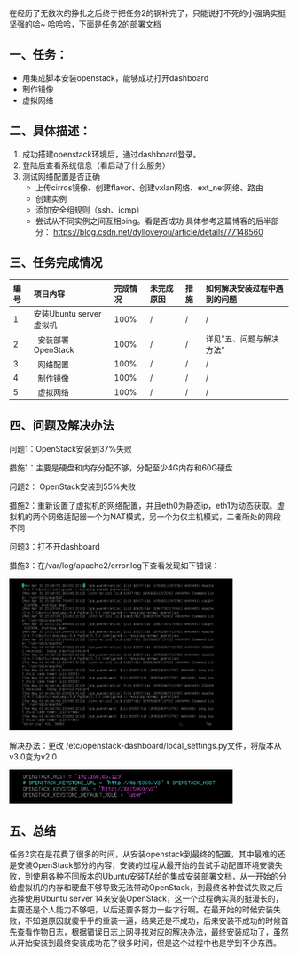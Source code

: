 在经历了无数次的挣扎之后终于把任务2的锅补完了，只能说打不死的小强确实挺坚强的哈~ 哈哈哈，下面是任务2的部署文档
## 一、任务：
- 用集成脚本安装openstack，能够成功打开dashboard
- 制作镜像
- 虚拟网络

## 二、具体描述：
1. 成功搭建openstack环境后，通过dashboard登录。
2. 登陆后查看系统信息（看启动了什么服务）
3. 测试网络配置是否正确
    - 上传cirros镜像、创建flavor、创建vxlan网络、ext_net网络、路由
    - 创建实例
    - 添加安全组规则（ssh、icmp）
    - 尝试从不同实例之间互相ping。看是否成功
    具体参考这篇博客的后半部分：
    https://blog.csdn.net/dylloveyou/article/details/77148560 
    
## 三、任务完成情况
| 编号  | 项目内容 | 完成情况  | 未完成原因  | 措施  | 如何解决安装过程中遇到的问题 |
| :--- | :--------| :--------|:------------|:------| :-----------|
| 1    | 安装Ubuntu server虚拟机 |  100%  | / | /| / |
| 2    |   安装部署OpenStack|  100%  | / |/ | 详见"五、问题与解决方法" |
| 3    |   网络配置| 100%  | / | /| /|
| 4    |   制作镜像| 100% |  / | /| /|
| 5    |   虚拟网络| 100% |  / | /| /|


## 四、问题及解决办法
问题1：OpenStack安装到37%失败

措施1：主要是硬盘和内存分配不够，分配至少4G内存和60G硬盘

问题2： OpenStack安装到55%失败

措施2：重新设置了虚拟机的网络配置，并且eth0为静态ip，eth1为动态获取。虚拟机的两个网络适配器一个为NAT模式，另一个为仅主机模式，二者所处的网段不同 

问题3：打不开dashboard

措施3：在/var/log/apache2/error.log下查看发现如下错误：

<img src="https://github.com/CourseCloudDesktop/cloudDesktop/blob/yxf-develop/task2/confimage/err5.png" width="80%" height="80%" /> 

解决办法：更改 /etc/openstack-dashboard/local_settings.py文件，将版本从v3.0变为v2.0 

<img src="https://github.com/CourseCloudDesktop/cloudDesktop/blob/yxf-develop/task2/confimage/solv2.png" width="80%" height="80%" />

## 五、总结
任务2实在是花费了很多的时间，从安装openstack到最终的配置，其中最难的还是安装OpenStack部分的内容，安装的过程从最开始的尝试手动配置环境安装失败，到使用各种不同版本的Ubuntu安装TA给的集成安装部署文档，从一开始的分给虚拟机的内存和硬盘不够导致无法带动OpenStack，到最终各种尝试失败之后选择使用Ubuntu server 14来安装OpenStack，这一个过程确实真的挺漫长的，主要还是个人能力不够吧，以后还要多努力一些才行啊。在最开始的时候安装失败，不知道原因就傻乎乎的重装一遍，结果还是不成功，后来安装不成功的时候首先查看作物日志，根据错误日志上网寻找对应的解决办法，最终安装成功了，虽然从开始安装到最终安装成功花了很多时间，但是这个过程中也是学到不少东西。
